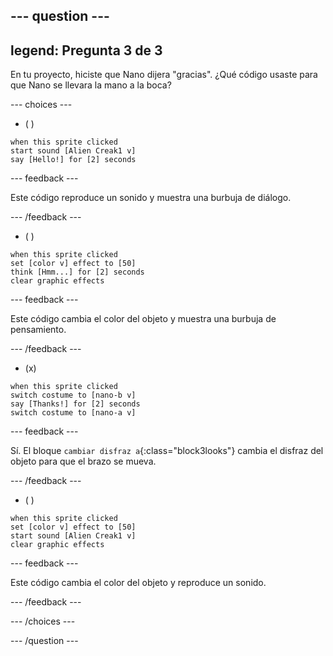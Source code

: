 
--- question ---
---
legend: Pregunta 3 de 3
---

En tu proyecto, hiciste que Nano dijera "gracias". ¿Qué código usaste para que Nano se llevara la mano a la boca?

--- choices ---

- ( )
```blocks3
when this sprite clicked
start sound [Alien Creak1 v]
say [Hello!] for [2] seconds 
```

  --- feedback ---

Este código reproduce un sonido y muestra una burbuja de diálogo.

  --- /feedback ---

- ( )
```blocks3
when this sprite clicked
set [color v] effect to [50] 
think [Hmm...] for [2] seconds 
clear graphic effects 
```

  --- feedback ---

Este código cambia el color del objeto y muestra una burbuja de pensamiento.

  --- /feedback ---

- (x)
```blocks3
when this sprite clicked
switch costume to [nano-b v] 
say [Thanks!] for [2] seconds
switch costume to [nano-a v]
```

  --- feedback ---

Sí. El bloque `cambiar disfraz a`{:class="block3looks"} cambia el disfraz del objeto para que el brazo se mueva.

  --- /feedback ---

- ( )
```blocks3
when this sprite clicked
set [color v] effect to [50]
start sound [Alien Creak1 v] 
clear graphic effects 
```

  --- feedback ---

Este código cambia el color del objeto y reproduce un sonido.

  --- /feedback ---

--- /choices ---

--- /question ---
